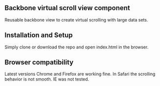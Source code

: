 ## Backbone virtual scroll view component

Reusable backbone view to create virtual scrolling with large data sets.

## Installation and Setup

Simply clone or download the repo and open index.html in the browser.

## Browser compatibility

Latest versions Chrome and Firefox are working fine. In Safari the scrolling behavior is not smooth. IE was not tested.